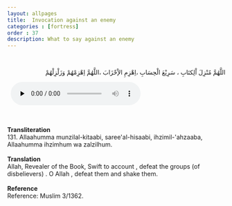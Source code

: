 ```yaml
---
layout: allpages
title:  Invocation against an enemy
categories : [fortress]
order : 37
description: What to say against an enemy
---
```

&nbsp;
<div class="arabictext" dir="RTL">

اللَّهُمَّ مُنْزِلَ اْلِكتَابِ ، سَرِيْعَ الْحِسَابِ ،اِهْزِمِ الإْحْزَابَ ،اللَّهُمَّ اِهْزِمْهُمْ وَزَلْزِلْهُمْ

</div>
&nbsp;

<audio controls  preload="none">
  <source src="{{ site.baseurl }}/audio/fortress/131.mp3" type="audio/mpeg">
Your browser does not support the audio element.
</audio>

&nbsp;
<div class="duaextra" tabindex="0">
<div><strong>Transliteration</strong></div>
<div class="extra">131. Allaahumma munzilal-kitaabi, saree'al-hisaabi, ihzimil-'ahzaaba, Allaahumma ihzimhum wa zalzilhum.</div>
</div>
&nbsp;
<div class="duaextra" tabindex="0">
<div><strong>Translation</strong></div>
<div class="extra">Allah, Revealer of the Book, Swift to account , defeat the groups (of disbelievers) . O Allah , defeat them and shake them.</div>
</div>
&nbsp;
<div class="duaextra" tabindex="0">
<div><strong>Reference</strong></div>
<div class="extra">Reference: Muslim 3/1362.</div>
</div>
